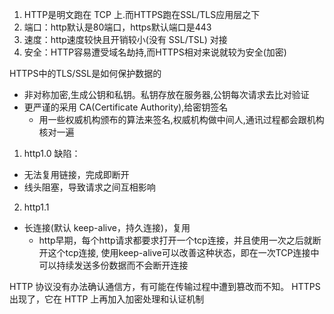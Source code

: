 1. HTTP是明文跑在 TCP 上.而HTTPS跑在SSL/TLS应用层之下
2. 端口：http默认是80端口，https默认端口是443
3. 速度：http速度较快且开销较小(没有 SSL/TSL) 对接
4. 安全：HTTP容易遭受域名劫持,而HTTPS相对来说就较为安全(加密)

HTTPS中的TLS/SSL是如何保护数据的
  * 非对称加密,生成公钥和私钥。私钥存放在服务器,公钥每次请求去比对验证
  * 更严谨的采用 CA(Certificate Authority),给密钥签名
    - 用一些权威机构颁布的算法来签名,权威机构做中间人,通讯过程都会跟机构核对一遍

1. http1.0 缺陷：
  - 无法复用链接，完成即断开
  - 线头阻塞，导致请求之间互相影响

2. http1.1
  - 长连接(默认 keep-alive，持久连接)，复用
    - http早期，每个http请求都要求打开一个tcp连接，并且使用一次之后就断开这个tcp连接, 使用keep-alive可以改善这种状态，即在一次TCP连接中可以持续发送多份数据而不会断开连接


HTTP 协议没有办法确认通信方，有可能在传输过程中遭到篡改而不知。 HTTPS 出现了，它在 HTTP 上再加入加密处理和认证机制


